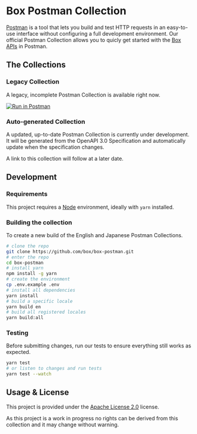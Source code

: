 # Box Postman Collection

[Postman](https://www.getpostman.com/) is a tool that lets you build and test HTTP requests in an easy-to-use interface without configuring a full development environment. Our official Postman Collection allows you to quicly get started with the [Box APIs](https://box.dev/) in Postman.

## The Collections

### Legacy Collection

A legacy, incomplete Postman Collection is available right now.

[![Run in Postman](https://run.pstmn.io/button.svg)](https://app.getpostman.com/run-collection/768279fde466dffc5511)

### Auto-generated Collection

A updated, up-to-date Postman Collection is currently under development. It will be generated from the OpenAPI 3.0 Specification and automatically update when the specification changes.

A link to this collection will follow at a later date.

## Development

### Requirements

This project requires a [Node](https://nodejs.org/) environment, ideally with `yarn` installed.

### Building the collection

To create a new build of the English and Japanese Postman Collections.

```sh
# clone the repo
git clone https://github.com/box/box-postman.git
# enter the repo
cd box-postman
# install yarn
npm install -g yarn
# create the environment
cp .env.example .env
# install all dependencies
yarn install
# build a specific locale
yarn build en
# build all registered locales
yarn build:all
```

### Testing

Before submitting changes, run our tests to ensure everything still works as expected.

```sh
yarn test
# or listen to changes and run tests
yarn test --watch
```

## Usage & License

This project is provided under the [Apache License 2.0](LICENSE) license.

As this project is a work in progress no rights can be derived from 
this collection and it may change without warning.
